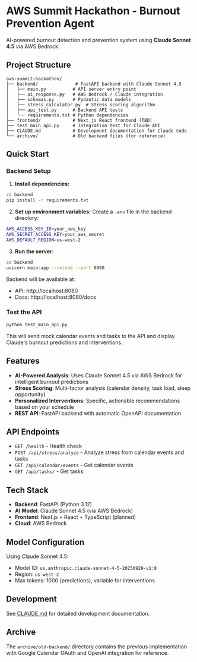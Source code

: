# AWS Summit Hackathon - Burnout Prevention Agent

AI-powered burnout detection and prevention system using **Claude Sonnet 4.5** via AWS Bedrock.

## Project Structure

```
aws-summit-hackathon/
├── backend/              # FastAPI backend with Claude Sonnet 4.5
│   ├── main.py          # API server entry point
│   ├── ai_response.py   # AWS Bedrock / Claude integration
│   ├── schemas.py       # Pydantic data models
│   ├── stress_calculator.py  # Stress scoring algorithm
│   ├── api_test.py      # Backend API tests
│   └── requirements.txt # Python dependencies
├── frontend/            # Next.js React frontend (TBD)
├── test_main_api.py     # Integration test for Claude API
├── CLAUDE.md            # Development documentation for Claude Code
└── archive/             # Old backend files (for reference)
```

## Quick Start

### Backend Setup

1. **Install dependencies:**
```bash
cd backend
pip install -r requirements.txt
```

2. **Set up environment variables:**
Create a `.env` file in the backend directory:
```bash
AWS_ACCESS_KEY_ID=your_aws_key
AWS_SECRET_ACCESS_KEY=your_aws_secret
AWS_DEFAULT_REGION=us-west-2
```

3. **Run the server:**
```bash
cd backend
uvicorn main:app --reload --port 8080
```

Backend will be available at:
- API: http://localhost:8080
- Docs: http://localhost:8080/docs

### Test the API

```bash
python test_main_api.py
```

This will send mock calendar events and tasks to the API and display Claude's burnout predictions and interventions.

## Features

- **AI-Powered Analysis**: Uses Claude Sonnet 4.5 via AWS Bedrock for intelligent burnout predictions
- **Stress Scoring**: Multi-factor analysis (calendar density, task load, sleep opportunity)
- **Personalized Interventions**: Specific, actionable recommendations based on your schedule
- **REST API**: FastAPI backend with automatic OpenAPI documentation

## API Endpoints

- `GET /health` - Health check
- `POST /api/stress/analyze` - Analyze stress from calendar events and tasks
- `GET /api/calendar/events` - Get calendar events
- `GET /api/tasks/` - Get tasks

## Tech Stack

- **Backend**: FastAPI (Python 3.12)
- **AI Model**: Claude Sonnet 4.5 (via AWS Bedrock)
- **Frontend**: Next.js + React + TypeScript (planned)
- **Cloud**: AWS Bedrock

## Model Configuration

Using Claude Sonnet 4.5:
- Model ID: `us.anthropic.claude-sonnet-4-5-20250929-v1:0`
- Region: `us-west-2`
- Max tokens: 1000 (predictions), variable for interventions

## Development

See [CLAUDE.md](./CLAUDE.md) for detailed development documentation.

## Archive

The `archive/old-backend/` directory contains the previous implementation with Google Calendar OAuth and OpenAI integration for reference.
